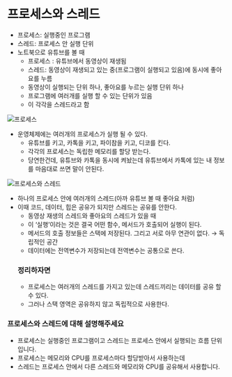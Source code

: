 # 프로세스와 스레드

- 프로세스: 실행중인 프로그램
- 스레드: 프로세스 안 실행 단위
- 노트북으로 유튜브를 볼 때
  - 프로세스 : 유튜브에서 동영상이 재생됨
  - 스레드: 동영상이 재생되고 있는 중(프로그램이 실행되고 있음)에 동시에 좋아요를 누름
  - 동영상이 실행되는 단위 하나, 좋아요를 누르는 실행 단위 하나
  - 프로그램에 여러개를 실행 할 수 있는 단위가 있음
  - 이 각각을 스레드라고 함

![프로세스](https://github.com/user-attachments/assets/79f06ef7-c85b-46ce-8a6b-7b2a1ca4acfa)

- 운영체제에는 여러개의 프로세스가 실행 될 수 있다.
  - 유튜브를 키고, 카톡을 키고, 파이참을 키고, 디코를 킨다.
  - 각각의 프로세스는 독립한 메모리를 할당 받는다.
  - 당연한건데, 유튜브와 카톡을 동시에 켜놨는데 유튜브에서 카톡에 있는 내 정보를 마음대로 쓰면 말이 안된다.

![프로세스와 스레드](https://github.com/user-attachments/assets/31809800-3afc-4a94-a608-19b8786fac3f)

- 하나의 프로세스 안에 여러개의 스레드(아까 유튜브 볼 때 좋아요 처럼)
- 이때 코드, 데이터, 힙은 공유가 되지만 스레드는 공유를 안한다.
  - 동영상 재생의 스레드와 좋아요의 스레드가 있을 때
  - 이 ‘실행’이라는 것은 결국 어떤 함수, 메서드가 호출되어 실행이 된다.
  - 메서드의 호출 정보들은 스택에 저장된다. 그리고 서로 아무 연관이 없다. → 독립적인 공간
  - 데이터에는 전역변수가 저장되는데 전역변수는 공통으로 쓴다.
  ### 정리하자면
  - 프로세스는 여러개의 스레드를 가지고 있는데 스레드끼리는 데이터를 공유 할 수 있다.
  - 그러나 스택 영역은 공유하지 않고 독립적으로 사용한다.

### 프로세스와 스레드에 대해 설명해주세요

- 프로세스는 실행중인 프로그램이고 스레드는 프로세스 안에서 실행되는 흐름 단위입니다.
- 프로세스는 메모리와 CPU를 프로세스마다 할당받아서 사용하는데
- 스레드는 프로세스 안에서 다른 스레드와 메모리와 CPU를 공유해서 사용합니다.
